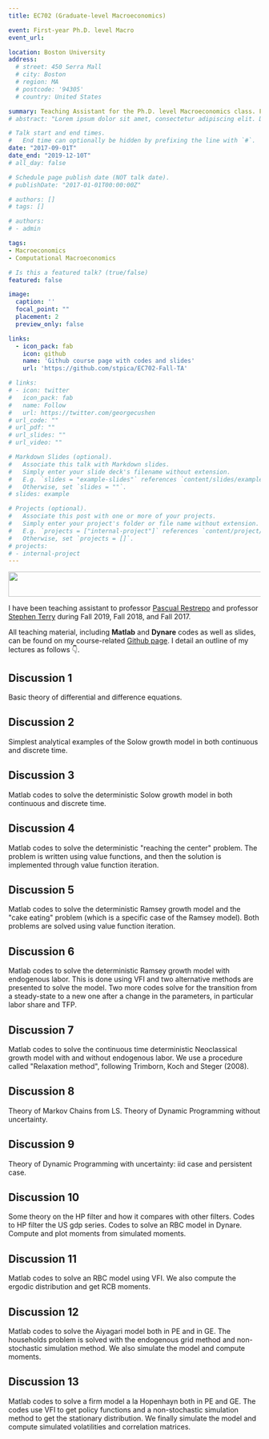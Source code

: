 ```yaml
---
title: EC702 (Graduate-level Macroeconomics)

event: First-year Ph.D. level Macro
event_url: 

location: Boston University
address:
  # street: 450 Serra Mall
  # city: Boston
  # region: MA
  # postcode: '94305'
  # country: United States

summary: Teaching Assistant for the Ph.D. level Macroeconomics class. Fall 2019, Fall 2018, Fall 2017.
# abstract: "Lorem ipsum dolor sit amet, consectetur adipiscing elit. Duis posuere tellusac convallis placerat. Proin tincidunt magna sed ex sollicitudin condimentum. Sed ac faucibus dolor, scelerisque sollicitudin nisi. Cras purus urna, suscipit quis sapien eu, pulvinar tempor diam."

# Talk start and end times.
#   End time can optionally be hidden by prefixing the line with `#`.
date: "2017-09-01T"
date_end: "2019-12-10T"
# all_day: false

# Schedule page publish date (NOT talk date).
# publishDate: "2017-01-01T00:00:00Z"

# authors: []
# tags: []

# authors:
# - admin

tags:
- Macroeconomics
- Computational Macroeconomics

# Is this a featured talk? (true/false)
featured: false

image:
  caption: ''
  focal_point: ""
  placement: 2
  preview_only: false

links:
  - icon_pack: fab
    icon: github
    name: 'Github course page with codes and slides'
    url: 'https://github.com/stpica/EC702-Fall-TA'

# links:
# - icon: twitter
#   icon_pack: fab
#   name: Follow
#   url: https://twitter.com/georgecushen
# url_code: ""
# url_pdf: ""
# url_slides: ""
# url_video: ""

# Markdown Slides (optional).
#   Associate this talk with Markdown slides.
#   Simply enter your slide deck's filename without extension.
#   E.g. `slides = "example-slides"` references `content/slides/example-slides.md`.
#   Otherwise, set `slides = ""`.
# slides: example

# Projects (optional).
#   Associate this post with one or more of your projects.
#   Simply enter your project's folder or file name without extension.
#   E.g. `projects = ["internal-project"]` references `content/project/deep-learning/index.md`.
#   Otherwise, set `projects = []`.
# projects:
# - internal-project
---
```


<center> <img src="/img/teaching.jpg" width="600" height="50" /> </center>

I have been teaching assistant to professor [Pascual Restrepo](http://pascual.scripts.mit.edu/) and professor [Stephen Terry](https://sites.google.com/site/stephenjamesterry/) during Fall 2019, Fall 2018, and Fall 2017.

All teaching material, including **Matlab** and **Dynare** codes as well as slides, can be found on my course-related [Github page](https://github.com/stpica/EC702-Fall-TA). I detail an outline of my lectures as follows 👇.

## Discussion 1

Basic theory of differential and difference equations.

## Discussion 2

Simplest analytical examples of the Solow growth model in both continuous and discrete time.

## Discussion 3

Matlab codes to solve the deterministic Solow growth model in both continuous and discrete time.

## Discussion 4

Matlab codes to solve the deterministic "reaching the center" problem. The problem is written using value functions, and then the solution is implemented through value function iteration.

## Discussion 5

Matlab codes to solve the deterministic Ramsey growth model and the "cake eating" problem (which is a specific case of the Ramsey model). Both problems are solved using value function iteration.

## Discussion 6

Matlab codes to solve the deterministic Ramsey growth model with endogenous labor. This is done using VFI and two alternative methods are presented to solve the model. Two more codes solve for the transition from a steady-state to a new one after a change in the parameters, in particular labor share and TFP.

## Discussion 7

Matlab codes to solve the continuous time deterministic Neoclassical growth model with and without endogenous labor. We use a procedure called "Relaxation method", following Trimborn, Koch and Steger (2008).

## Discussion 8

Theory of Markov Chains from LS. Theory of Dynamic Programming without uncertainty.

## Discussion 9

Theory of Dynamic Programming with uncertainty: iid case and persistent case.

## Discussion 10

Some theory on the HP filter and how it compares with other filters. Codes to HP filter the US gdp series. Codes to solve an RBC model in Dynare. Compute and plot moments from simulated moments.

## Discussion 11

Matlab codes to solve an RBC model using VFI. We also compute the ergodic distribution and get RCB moments.

## Discussion 12

Matlab codes to solve the Aiyagari model both in PE and in GE. The households problem is solved with the endogenous grid method and non-stochastic simulation method. We also simulate the model and compute moments.

## Discussion 13

Matlab codes to solve a firm model a la Hopenhayn both in PE and GE. The codes use VFI to get policy functions and a non-stochastic simulation method to get the stationary distribution. We finally simulate the model and compute simulated volatilities and correlation matrices.
